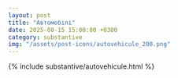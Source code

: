```yaml
---
layout: post
title: "Автомобілі"
date: 2025-08-15 15:00:00 +0300
category: substantive
img: "/assets/post-icons/autovehicule_200.png"
---
```


{% include substantive/autovehicule.html %}
